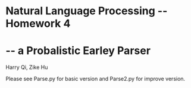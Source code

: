 # Natural Language Processing -- Homework 4
# -- a Probalistic Earley Parser

Harry Qi, Zike Hu

Please see Parse.py for basic version and Parse2.py for improve version.

